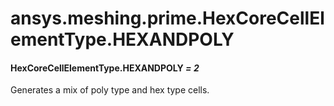 # ansys.meshing.prime.HexCoreCellElementType.HEXANDPOLY

<a id="ansys.meshing.prime.HexCoreCellElementType.HEXANDPOLY"></a>

#### HexCoreCellElementType.HEXANDPOLY *= 2*

Generates a mix of poly type and hex type cells.

<!-- !! processed by numpydoc !! -->
